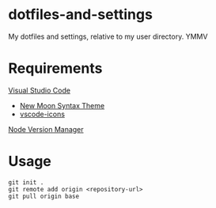 # dotfiles-and-settings

My dotfiles and settings, relative to my user directory. YMMV

# Requirements

[Visual Studio Code](https://code.visualstudio.com)

- [New Moon Syntax Theme](https://marketplace.visualstudio.com/items?itemName=taniarascia.new-moon-vscode)
- [vscode-icons](https://marketplace.visualstudio.com/items?itemName=vscode-icons-team.vscode-icons)

[Node Version Manager](https://github.com/nvm-sh/nvm)

# Usage

```
git init .
git remote add origin <repository-url>
git pull origin base
```
